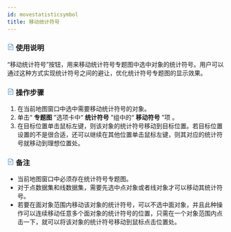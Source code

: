 ```yaml
---
id: movestatisticsymbol
title: 移动统计符号
---
```

### ![](../../img/read.gif) 使用说明

“移动统计符号”按钮，用来移动统计符号专题图中选中对象的统计符号。用户可以通过这种方式实现统计符号之间的避让，优化统计符号专题图的显示效果。

### ![](../../img/read.gif) 操作步骤

  1. 在当前地图窗口中选中需要移动统计符号的对象。 
  2. 单击“ **专题图** ”选项卡中“ **统计符号** ”组中的“ **移动符号** ”项 。
  3. 在目标位置单击鼠标左键，则该对象的统计符号移动到目标位置。若目标位置设置的不是很合适，还可以继续在其他位置单击鼠标左键，则其对应的统计符号就移动到理想位置处。 

### ![](../../img/read.gif) 备注

  * 当前地图窗口中必须存在统计符号专题图。
  * 对于点数据集和线数据集，需要先选中点对象或者线对象才可以移动其统计符号。
  * 若要在面对象范围内移动该对象的统计符号，可以不选中面对象，并且此种操作可以连续移动任意多个面对象的统计符号的位置，只需在一个对象范围内点击一下，就可以将该对象的统计符号移动到鼠标点击位置处。

 